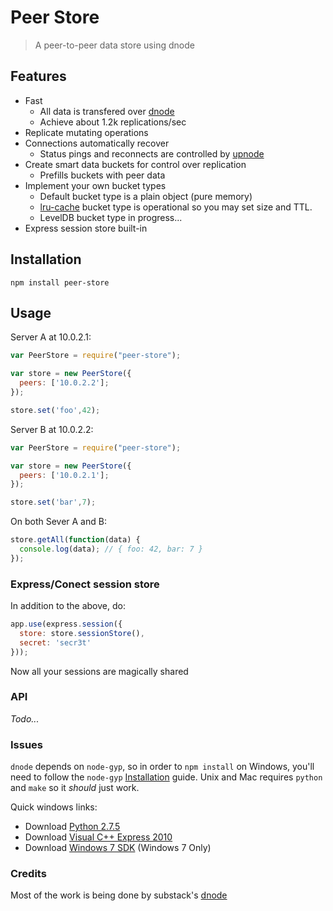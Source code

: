 # Peer Store

> A peer-to-peer data store using dnode

## Features

* Fast
  * All data is transfered over [dnode](https://github.com/substack/dnode)
  * Achieve about 1.2k replications/sec
* Replicate mutating operations
* Connections automatically recover
  * Status pings and reconnects are controlled by [upnode](https://github.com/substack/upnode)
* Create smart data buckets for control over replication
  * Prefills buckets with peer data
* Implement your own bucket types
  * Default bucket type is a plain object (pure memory)
  * [lru-cache](https://github.com/isaacs/node-lru-cache) bucket type is operational so you may set size and TTL.
  * LevelDB bucket type in progress...
* Express session store built-in

## Installation

`npm install peer-store`

## Usage

Server A at 10.0.2.1:
``` javascript
var PeerStore = require("peer-store");

var store = new PeerStore({
  peers: ['10.0.2.2'];
});

store.set('foo',42);
```

Server B at 10.0.2.2:
``` javascript
var PeerStore = require("peer-store");

var store = new PeerStore({
  peers: ['10.0.2.1'];
});

store.set('bar',7);
```

On both Sever A and B:

``` javascript
store.getAll(function(data) {
  console.log(data); // { foo: 42, bar: 7 } 
});
```

### Express/Conect session store

In addition to the above, do:

``` javascript
app.use(express.session({
  store: store.sessionStore(),
  secret: 'secr3t'
}));
```

Now all your sessions are magically shared

### API

  *Todo...*

### Issues

`dnode` depends on `node-gyp`, so in order to `npm install` on Windows, you'll need to follow the `node-gyp` [Installation](https://github.com/TooTallNate/node-gyp#installation) guide. Unix and Mac requires `python` and `make` so it *should* just work.

Quick windows links:

* Download [Python 2.7.5](http://www.filehippo.com/download_python/download/5e2aee049049d618963004ca9245e80d/)
* Download [Visual C++ Express 2010](http://go.microsoft.com/?linkid=9709949)
* Download [Windows 7 SDK](http://www.microsoft.com/en-us/download/details.aspx?displayLang=en&id=8279) (Windows 7 Only)

### Credits

Most of the work is being done by substack's [dnode](https://github.com/substack/dnode)

